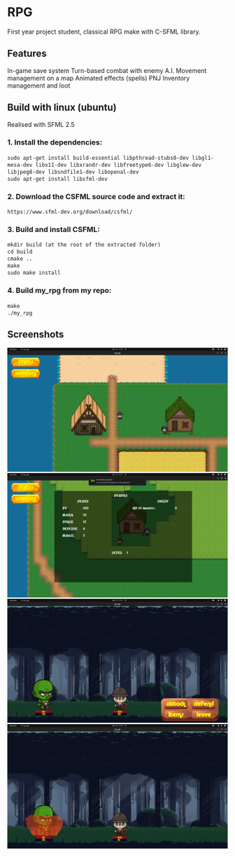# RPG
First year project student, classical RPG make with C-SFML library.

## Features

In-game save system
Turn-based combat with enemy A.I.
Movement management on a map
Animated effects (spells)
PNJ
Inventory management and loot

## Build with linux (ubuntu)

Realised with SFML 2.5

### 1. Install the dependencies:

	sudo apt-get install build-essential libpthread-stubs0-dev libgl1-mesa-dev libx11-dev libxrandr-dev libfreetype6-dev libglew-dev libjpeg8-dev libsndfile1-dev libopenal-dev
	sudo apt-get install libsfml-dev

### 2. Download the CSFML source code and extract it:
	https://www.sfml-dev.org/download/csfml/

### 3. Build and install CSFML:

    mkdir build (at the root of the extracted folder)
	cd build
	cmake ..
	make
	sudo make install

### 4. Build my_rpg from my repo:
	make
	./my_rpg


## Screenshots

![Alt text](screenshots/1.png?raw=true "1")
![Alt text](screenshots/2.png?raw=true "2")
![Alt text](screenshots/3.png?raw=true "3")
![Alt text](screenshots/4.png?raw=true "4")